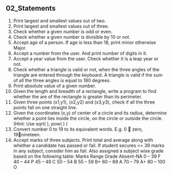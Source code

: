 ## 02_Statements
1)	Print largest and smallest values out of two.
2)	Print largest and smallest values out of three.
3)	Check whether a given number is odd or even.
4)	Check whether a given number is divisible by 10 or not.
5)	Accept age of a person. If age is less than 18, print minor otherwise Major.
6)	Accept a number from the user. And print number of digits in it.
7)	Accept a year value from the user. Check whether it is a leap year or not.
8)	Check whether a triangle is valid or not, when the three angles of the triangle are entered through the keyboard. A triangle is valid if the sum of all the three angles is equal to 180 degrees.
9)	Print absolute value of a given number.
10)	Given the length and breadth of a rectangle, write a program to find whether the are of the rectangle is greater than its perimeter.
11)	Given three points (x1,y1), (x2,y2) and (x3,y3), check if all the three points fall on one straight line.
12)	Given the coordinates (x,y) of center of a circle and its radius, determine whether a point lies inside the circle, on the circle or outside the circle. (Hint: Use sqrt( ), pow( ) )
13)	Convert number 0 to 19 to its equivalent words. E.g. 0  zero, 19nineteen.
14)	Accept marks of three subjects. Print total and average along with whether a candidate has passed or fail. If student secures <= 39 marks in any subject, consider him as fail. Also assigned a subject wise grade based on the following table:
Marks Range	Grade
Absent-NA
0 – 39	F
40 – 44	P
45 – 49	C
50 – 54	B
55 – 59	B+
60 – 69	A
70 – 79	A+
80 – 100	O

